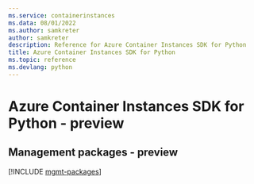 ```yaml
---
ms.service: containerinstances
ms.data: 08/01/2022
ms.author: samkreter
author: samkreter
description: Reference for Azure Container Instances SDK for Python
title: Azure Container Instances SDK for Python
ms.topic: reference
ms.devlang: python
---
```

# Azure Container Instances SDK for Python - preview

## Management packages - preview
[!INCLUDE [mgmt-packages](container-instances-mgmt-index.md)]